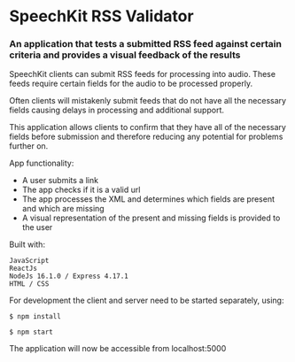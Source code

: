 # SpeechKit RSS Validator

### An application that tests a submitted RSS feed against certain criteria and provides a visual feedback of the results

SpeechKit clients can submit RSS feeds for processing into audio. These feeds require certain fields for the audio to be processed properly. 

Often clients will mistakenly submit feeds that do not have all the necessary fields causing delays in processing and additional support. 

This application allows clients to confirm that they have all of the necessary fields before submission and therefore reducing any potential for problems further on. 

App functionality:

* A user submits a link
* The app checks if it is a valid url
* The app processes the XML and determines which fields are present and which are missing
* A visual representation of the present and missing fields is provided to the user

Built with:

    JavaScript
    ReactJs
    NodeJs 16.1.0 / Express 4.17.1
    HTML / CSS

For development the client and server need to be started separately, using:

```
$ npm install

$ npm start
```

The application will now be accessible from localhost:5000